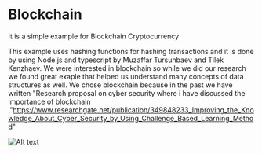 # Blockchain
It is a simple example for Blockchain Cryptocurrency

This example uses hashing functions for hashing transactions and it is done by using Node.js and typescript by Muzaffar Tursunbaev and Tilek Kenzhaev. We were interested in blockchain so while we did our research we found great exaple that helped us understand many concepts of data structures as well. We chose blockchain because in the past we have written "Research proposal on cyber security where i have discussed the importance of blockchain ,"https://www.researchgate.net/publication/349848233_Improving_the_Knowledge_About_Cyber_Security_by_Using_Challenge_Based_Learning_Method"

![Alt text](https://imgur.com/vbrl9FQ.jpg "Optional title")
